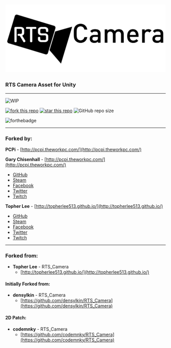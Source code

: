 # [![RTS Camera](Images/RTS_CAM_BANNER.png)](https://github.com/altered-existence/RTS_Camera)
### RTS Camera Asset for Unity

-----

![WIP](https://camo.githubusercontent.com/96997bf4724da51b7b3bd96d341a0c1efb2b38ab/68747470733a2f2f756e706b672e636f6d2f76767769702f5749502e737667)

[![fork this repo](http://githubbadges.com/fork.svg?user=glchisenhall&repo=RTS_Camera&style=default)](https://github.com/glchisenhall/RTS_Camera/fork)
[![star this repo](http://githubbadges.com/star.svg?user=glchisenhall&repo=RTS_Camera&style=default)](https://github.com/glchisenhall/RTS_Camera)
![GitHub repo size](https://img.shields.io/github/repo-size/glchisenhall/RTS_Camera.svg)

![forthebadge](https://forthebadge.com/images/badges/built-with-love.svg)

-----
### Forked by:

**PCPi** - [http://pcpi.theworkpc.com/](http://pcpi.theworkpc.com/)

**Gary Chisenhall** - [http://pcpi.theworkpc.com/](http://pcpi.theworkpc.com/)
  - [GitHub](https://github.com/glchisenhall)
  - [Steam](https://steamcommunity.com/id/gchisenhall/)
  - [Facebook](https://www.facebook.com/garyleechisenhalljr)
  - [Twitter](https://twitter.com/ChisenhallGary)
  - [Twitch](https://www.twitch.tv/sou77e55one)

**Topher Lee** - [http://topherlee513.github.io/](http://topherlee513.github.io/)
  - [GitHub](https://github.com/TopherLee513)
  - [Steam](https://steamcommunity.com/id/TopherLee513/)
  - [Facebook](https://www.facebook.com/topher.lee.13)
  - [Twitter](https://twitter.com/TopherLee513)
  - [Twitch](https://www.twitch.tv/topherlee513)

  -----
### Forked from:
- **Topher Lee** - RTS_Camera
  - [http://topherlee513.github.io/](http://topherlee513.github.io/)
#### Initially Forked from:
- **densylkin** - RTS_Camera
  - [https://github.com/densylkin/RTS_Camera](https://github.com/densylkin/RTS_Camera)

#### 2D Patch:
  - **codemnky** - RTS_Camera
    - [https://github.com/codemnky/RTS_Camera](https://github.com/codemnky/RTS_Camera)
